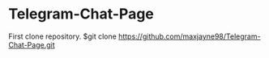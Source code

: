 # Telegram-Chat-Page
First clone repository.
$git clone https://github.com/maxjayne98/Telegram-Chat-Page.git
